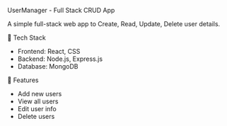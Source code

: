UserManager - Full Stack CRUD App

A simple full-stack web app to Create, Read, Update, Delete user details.

🔧 Tech Stack
- Frontend: React, CSS
- Backend: Node.js, Express.js
- Database: MongoDB

🚀 Features
- Add new users
- View all users
- Edit user info
- Delete users
